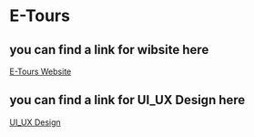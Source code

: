 # E-Tours

## you can find a link for wibsite here
<a href="https://k7413ds433d.github.io/E-Tours/">E-Tours Website</a>
## you can find a link for UI_UX Design here
<a href="https://www.figma.com/file/zzV4dBXXpfNnxZDSbU9X9K/E-Tours?type=design&node-id=0%3A1&mode=design&t=Wf0JhYhAFqSfq1dA-1">UI_UX Design</a>
